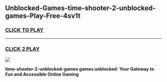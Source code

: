 
## Unblocked-Games-time-shooter-2-unblocked-games-Play-Free-4sv1t
<h3>
<a href="https://premium76.site?title=time-shooter-2-unblocked-games&ref=09A">CLICK TO PLAY</a></h3>
<hr>

<h3>
<a href="https://premium76.site?title=time-shooter-2-unblocked-games&ref=09A">CLICK 2 PLAY</a>
  
</h3>

<a href="https://premium76.site?title=time-shooter-2-unblocked-games&ref=09A"><img src="https://clearcache.store/games.png"></a>


**time-shooter-2-unblocked-games games unblocked: Your Gateway to Fun and Accessible Online Gaming**
